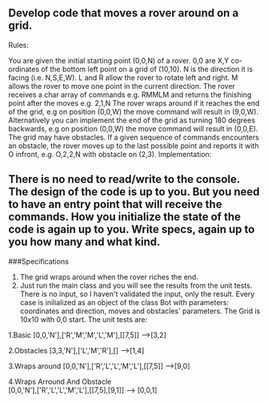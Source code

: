 ## Develop code that moves a rover around on a grid.
Rules:

You are given the initial starting point (0,0,N) of a rover.
0,0 are X,Y co-ordinates of the bottom left point on a grid of (10,10).
N is the direction it is facing (i.e. N,S,E,W).
L and R allow the rover to rotate left and right.
M allows the rover to move one point in the current direction.
The rover receives a char array of commands e.g. RMMLM and returns the finishing point after the moves e.g. 2,1,N
The rover wraps around if it reaches the end of the grid, e.g on position (0,0,W) the move command will result in (9,0,W).
Alternatively you can implement the end of the grid as turning 180 degrees backwards, e.g on position (0,0,W) the move command will result in (0,0,E).
The grid may have obstacles. If a given sequence of commands encounters an obstacle, the rover moves up to the last possible point and reports it with O infront, e.g. O,2,2,N with obstacle on (2,3).
Implementation:

There is no need to read/write to the console.
The design of the code is up to you. But you need to have an entry point that will receive the commands. How you initialize the state of the code is again up to you.
Write specs, again up to you how many and what kind.
---------------------------------------------------------------------
###Specifications
1. The grid wraps around when the rover riches the end. 
2. Just run the main class and you will see the results from the unit tests. There is no input, so I haven't validated the input, only the result. Every case is inilialized as an object of the class Bot with parameters: coordinates and direction, moves and obstacles' parameters. 
The Grid is 10x10 with 0,0 start. 
The unit tests are: 

1.Basic
 [0,0,'N'],['R','M','M','L','M'],[[7,5]] -->[3,2]
 
2.Obstacles
[3,3,'N'],['L','M','R'],[] -->[1,4]

3.Wraps around
[0,0,'N'],['R','L','L','M','L'],[[7,5]] -->[9,0]

4.Wraps Arround And Obstacle   
[0,0,'N'],['R','L','L','M','L'],[[7,5],[9,1]] --> [0,0,1]






